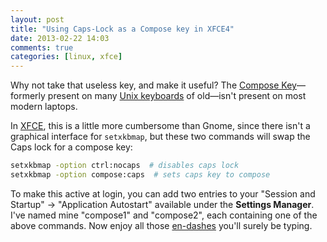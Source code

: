 ```yaml
---
layout: post
title: "Using Caps-Lock as a Compose key in XFCE4"
date: 2013-02-22 14:03
comments: true
categories: [linux, xfce]
---
```


Why not take that useless key, and make it useful? The [Compose Key](http://en.wikipedia.org/wiki/Compose_key)—formerly present on many [Unix keyboards](https://www.google.com/search?q=sun+keyboard&hl=en&tbm=isch&tbo=u) of old—isn't present on most modern laptops.

In [XFCE](http://www.xfce.org/), this is a little more cumbersome than Gnome, since there isn't a graphical interface for `setxkbmap`, but these two commands will swap the Caps lock for a compose key:

```bash
setxkbmap -option ctrl:nocaps  # disables caps lock
setxkbmap -option compose:caps  # sets caps key to compose
```

To make this active at login, you can add two entries to your "Session and Startup" -> "Application Autostart" available under the **Settings Manager**. I've named mine "compose1" and "compose2", each containing one of the above commands. Now enjoy all those [en-dashes](http://en.wikipedia.org/wiki/Dash#En_dash) you'll surely be typing.
